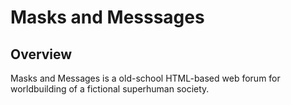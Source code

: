 # Masks and Messsages

## Overview

Masks and Messages is a old-school HTML-based web forum for worldbuilding of a fictional superhuman society.
